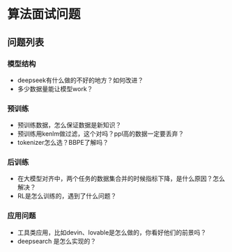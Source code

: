 # 算法面试问题

## 问题列表
### 模型结构
- deepseek有什么做的不好的地方？如何改进？
- 多少数据量能让模型work？

### 预训练
- 预训练数据，怎么保证数据是新知识？
- 预训练用kenlm做过滤，这个对吗？ppl高的数据一定要丢弃？
- tokenizer怎么选？BBPE了解吗？

### 后训练
- 在大模型对齐中，两个任务的数据集合并的时候指标下降，是什么原因？怎么解决？
- RL是怎么训练的，遇到了什么问题？


### 应用问题
- 工具类应用，比如devin、lovable是怎么做的，你看好他们的前景吗？
- deepsearch 是怎么实现的？
